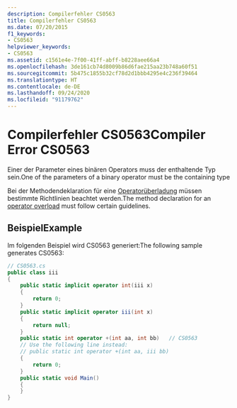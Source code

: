 ```yaml
---
description: Compilerfehler CS0563
title: Compilerfehler CS0563
ms.date: 07/20/2015
f1_keywords:
- CS0563
helpviewer_keywords:
- CS0563
ms.assetid: c1561e4e-7f00-41ff-abff-b8228aee66a4
ms.openlocfilehash: 3de161cb74d8009b86d6fae215aa23b748a60f51
ms.sourcegitcommit: 5b475c1855b32cf78d2d1bbb4295e4c236f39464
ms.translationtype: HT
ms.contentlocale: de-DE
ms.lasthandoff: 09/24/2020
ms.locfileid: "91179762"
---
```

# <a name="compiler-error-cs0563"></a><span data-ttu-id="5bc0e-103">Compilerfehler CS0563</span><span class="sxs-lookup"><span data-stu-id="5bc0e-103">Compiler Error CS0563</span></span>

<span data-ttu-id="5bc0e-104">Einer der Parameter eines binären Operators muss der enthaltende Typ sein.</span><span class="sxs-lookup"><span data-stu-id="5bc0e-104">One of the parameters of a binary operator must be the containing type</span></span>  
  
<span data-ttu-id="5bc0e-105">Bei der Methodendeklaration für eine [Operatorüberladung](../operators/operator-overloading.md) müssen bestimmte Richtlinien beachtet werden.</span><span class="sxs-lookup"><span data-stu-id="5bc0e-105">The method declaration for an [operator overload](../operators/operator-overloading.md) must follow certain guidelines.</span></span>  
  
## <a name="example"></a><span data-ttu-id="5bc0e-106">Beispiel</span><span class="sxs-lookup"><span data-stu-id="5bc0e-106">Example</span></span>  

 <span data-ttu-id="5bc0e-107">Im folgenden Beispiel wird CS0563 generiert:</span><span class="sxs-lookup"><span data-stu-id="5bc0e-107">The following sample generates CS0563:</span></span>  
  
```csharp  
// CS0563.cs  
public class iii  
{  
    public static implicit operator int(iii x)  
    {  
        return 0;  
    }  
    public static implicit operator iii(int x)  
    {  
        return null;  
    }  
    public static int operator +(int aa, int bb)   // CS0563
    // Use the following line instead:  
    // public static int operator +(int aa, iii bb)
    {  
        return 0;  
    }  
    public static void Main()  
    {  
    }  
}  
```
